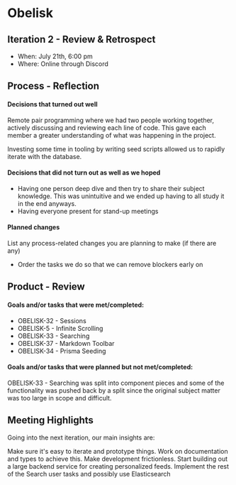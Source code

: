 # Obelisk

## Iteration 2 - Review & Retrospect

 * When: July 21th, 6:00 pm
 * Where: Online through Discord

## Process - Reflection

#### Decisions that turned out well

Remote pair programming where we had two people working together, actively discussing and reviewing each line of code. This gave each member a greater understanding of what was happening in the project.

Investing some time in tooling by writing seed scripts allowed us to rapidly iterate with the database.

#### Decisions that did not turn out as well as we hoped

- Having one person deep dive and then try to share their subject knowledge. This was unintuitive and we ended up having to all study it in the end anyways. 
- Having everyone present for stand-up meetings

#### Planned changes

List any process-related changes you are planning to make (if there are any)

- Order the tasks we do so that we can remove blockers early on

## Product - Review

#### Goals and/or tasks that were met/completed:

- OBELISK-32 - Sessions
- OBELISK-5 - Infinite Scrolling
- OBELISK-33 - Searching
- OBELISK-37 - Markdown Toolbar
- OBELISK-34 - Prisma Seeding


#### Goals and/or tasks that were planned but not met/completed:

OBELISK-33 - Searching was split into component pieces and some of the functionality was pushed back by a split since the original subject matter was too large in scope and difficult.

## Meeting Highlights

Going into the next iteration, our main insights are:

Make sure it's easy to iterate and prototype things. Work on documentation and types to achieve this. Make development frictionless.
Start building out a large backend service for creating personalized feeds.
Implement the rest of the Search user tasks and possibly use Elasticsearch
